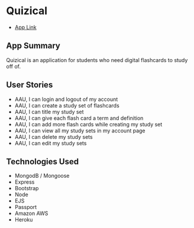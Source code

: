 # Quizical

* [App Link](https://quizical-project.herokuapp.com/)

## App Summary
Quizical is an application for students who need digital flashcards to study off of.

## User Stories
* AAU, I can login and logout of my account
* AAU, I can create a study set of flashcards
* AAU, I can title my study set
* AAU, I can give each flash card a term and definition
* AAU, I can add more flash cards while creating my study set
* AAU, I can view all my study sets in my account page
* AAU, I can delete my study sets
* AAU, I can edit my study sets

## Technologies Used

* MongodB / Mongoose
* Express
* Bootstrap
* Node
* EJS
* Passport
* Amazon AWS
* Heroku
